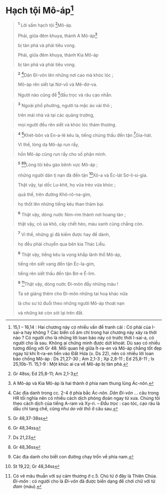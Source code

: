 # Hạch tội Mô-áp[^1]

> <sup><b>1</b></sup> Lời sấm hạch tội [^1*]Mô-áp.
> 
> Phải, giữa đêm khuya, thành A Mô-áp[^2]
> 
> bị tàn phá và phải tiêu vong.
> 
> Phải, giữa đêm khuya, thành Kia Mô-áp
> 
> bị tàn phá và phải tiêu vong.
>


> <sup><b>2</b></sup> [^3]Dân Đi-vôn lên những nơi cao mà khóc lóc ;
> 
> Mô-áp rên siết tại Nơ-vô và Mê-đơ-va.
> 
> Người nào cũng để [^2*]đầu trọc và râu cạo nhẵn.
>


> <sup><b>3</b></sup> Ngoài phố phường, người ta mặc áo vải thô ;
> 
> trên mái nhà và tại các quảng trường,
> 
> mọi người đều rên siết và khóc lóc thảm thương.
>


> <sup><b>4</b></sup> [^3*]Khét-bôn và En-a-lê kêu la, tiếng chúng thấu đến tận [^4*]Gia-hát.
> 
> Vì thế, lòng dạ Mô-áp run rẩy,
> 
> hồn Mô-áp cũng run rẩy cho số phận mình.
>


> <sup><b>5</b></sup> [^5*][^4]Lòng tôi kêu gào bênh vực Mô-áp ;
> 
> những người dân tị nạn đã đến tận [^6*]Xô-a và Éc-lát Sơ-li-si-gia.
> 
> Thật vậy, tại dốc Lu-khít, họ vừa trèo vừa khóc ;
> 
> quả thế, trên đường Khô-rô-na-gim,
> 
> họ thốt lên những tiếng kêu than thảm bại.
>


> <sup><b>6</b></sup> Thật vậy, dòng nước Nim-rim thành nơi hoang tàn ;
> 
> thật vậy, cỏ úa khô, cây chết héo, màu xanh cũng chẳng còn.
>


> <sup><b>7</b></sup> Vì thế, những gì đã kiếm được hay để dành,
> 
> họ đều phải chuyển qua bên kia Thác Liễu.
>


> <sup><b>8</b></sup> Thật vậy, tiếng kêu la vọng khắp lãnh thổ Mô-áp,
> 
> tiếng rên siết vang đến tận Éc-la-gim,
> 
> tiếng rên siết thấu đến tận Bơ-e Ê-lim.
>


> <sup><b>9</b></sup> [^5]Thật vậy, dòng nước Đi-môn đầy những máu !
> 
> Ta sẽ giáng thêm cho Đi-môn những tai hoạ khác nữa
> 
> là cho sư tử đuổi theo những người Mô-áp thoát nạn
> 
> và những kẻ còn sót lại trên đất.
>

[^1]: 15,1 – 16,14 : Hai chương này có nhiều vấn đề tranh cãi : Có phải của I-sai-a hay không ? Các biến cố ám chỉ trong hai chương này xảy ra thời nào ? Có người cho là những lời loan báo này có trước thời I-sai-a, có người cho là sau. Không ai chứng minh được dứt khoát. Dù sao có nhiều tương đồng với Gr 48. Mối quan hệ giữa Ít-ra-en và Mô-áp chẳng tốt đẹp ngay từ khi Ít-ra-en tiến vào Đất Hứa (x. Ds 22), nên có nhiều lời loan báo chống Mô-áp : Ds 21,27-30 ; Am 2,1-3 ; Xp 2,8-11 ; Ed 25,8-11 ; Is 25,10b-11. 15,1-9 : Một khúc ai ca về Mô-áp bị tàn phá.
[^2]: A Mô-áp và Kia Mô-áp là hai thành ở phía nam thung lũng Ác-nôn.
[^3]: Các địa danh trong cc. 2-4 ở phía bắc Ác-nôn. <i>Dân Đi-vôn</i> ... câu trong HR tối nghĩa nên có nhiều cách dịch phỏng đoán ngay từ xưa. Chúng tôi theo cách dịch của tiếng A-ram và Xy-ri. – <i>Đầu trọc</i> : cạo tóc, cạo râu là dấu chỉ tang chế, cũng như <i>áo vải thô</i> ở câu sau.
[^4]: Các địa danh cho biết con đường chạy trốn về phía nam.
[^5]: Có vẻ mâu thuẫn với sự cảm thương ở c.5. Chủ từ ở đây là Thiên Chúa. <i>Đi-môn</i> : có người cho là <i>Đi-vôn</i> đã được biến dạng để chơi chữ với từ <i>đam</i> (máu).
[^1*]: Gr 48ss; Ed 25,8-11; Am 2,1-3
[^2*]: Gr 48,37-38ss
[^3*]: Gr 48,34ss
[^4*]: Ds 21,23
[^5*]: Gr 48,36ss
[^6*]: St 19,22; Gr 48,34ss
